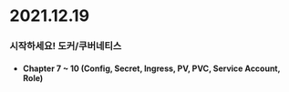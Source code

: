 # 2021.12.19

### 시작하세요! 도커/쿠버네티스
* #### Chapter 7 ~ 10 (Config, Secret, Ingress, PV, PVC, Service Account, Role)
